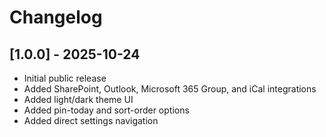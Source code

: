# Changelog

## [1.0.0] - 2025-10-24
- Initial public release
- Added SharePoint, Outlook, Microsoft 365 Group, and iCal integrations
- Added light/dark theme UI
- Added pin-today and sort-order options
- Added direct settings navigation
